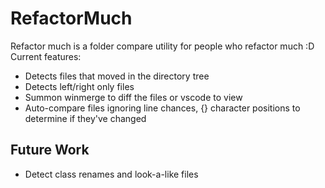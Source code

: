 # RefactorMuch
Refactor much is a folder compare utility for people who refactor much :D
Current features:
* Detects files that moved in the directory tree
* Detects left/right only files
* Summon winmerge to diff the files or vscode to view
* Auto-compare files ignoring line chances, {} character positions to determine if they've changed

## Future Work
* Detect class renames and look-a-like files
